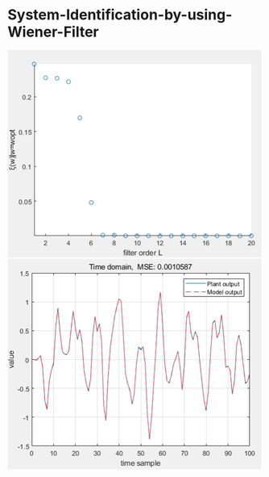 # System-Identification-by-using-Wiener-Filter

![image](https://github.com/jyl957/System-Identification-by-using-Wiener-Filter/blob/main/filter_order.PNG)
![image](https://github.com/jyl957/System-Identification-by-using-Wiener-Filter/blob/main/MSE.PNG)
